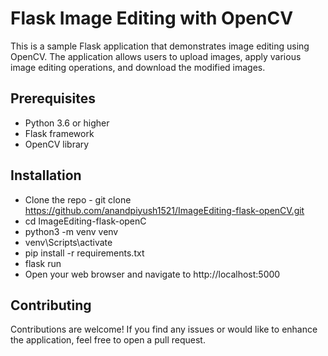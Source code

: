 # Flask Image Editing with OpenCV

This is a sample Flask application that demonstrates image editing using OpenCV. The application allows users to upload images, apply various image editing operations, and download the modified images.

## Prerequisites

- Python 3.6 or higher
- Flask framework
- OpenCV library

## Installation

- Clone the repo - git clone https://github.com/anandpiyush1521/ImageEditing-flask-openCV.git
- cd ImageEditing-flask-openC
- python3 -m venv venv
- venv\Scripts\activate
- pip install -r requirements.txt
- flask run
- Open your web browser and navigate to http://localhost:5000


## Contributing

Contributions are welcome! If you find any issues or would like to enhance the application, feel free to open a pull request.


